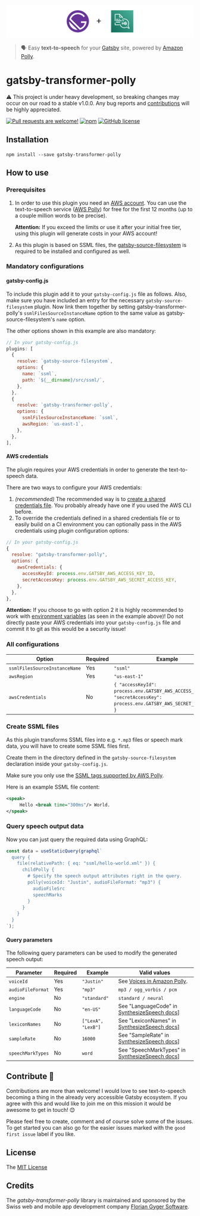 ![Logo](./img/gatsby-transformer-polly.svg)

> 🗣 Easy **text-to-speech** for your [Gatsby](https://www.gatsbyjs.org/) site, powered by [Amazon Polly](https://aws.amazon.com/de/polly/).

# gatsby-transformer-polly

⚠️ This project is under heavy development, so breaking changes may occur on our road to a stable v1.0.0. Any bug reports and [contributions](#contribute-) will be highly appreciated.

[![Pull requests are welcome!](https://img.shields.io/badge/PRs-welcome-brightgreen)](#contribute-)
[![npm](https://img.shields.io/npm/v/gatsby-transformer-polly)](https://www.npmjs.com/package/gatsby-transformer-polly)
[![GitHub license](https://img.shields.io/github/license/flogy/gatsby-transformer-polly)](https://github.com/flogy/gatsby-transformer-polly/blob/master/LICENSE)

## Installation

`npm install --save gatsby-transformer-polly`

## How to use

### Prerequisites

1. In order to use this plugin you need an [AWS account](https://portal.aws.amazon.com/billing/signup). You can use the text-to-speech service ([AWS Polly](https://aws.amazon.com/de/polly/)) for free for the first 12 months (up to a couple million words to be precise).

   **Attention:** If you exceed the limits or use it after your initial free tier, using this plugin will generate costs in your AWS account!

2. As this plugin is based on SSML files, the [gatsby-source-filesystem](https://github.com/gatsbyjs/gatsby/tree/master/packages/gatsby-source-filesystem) is required to be installed and configured as well.

### Mandatory configurations

#### gatsby-config.js

To include this plugin add it to your `gatsby-config.js` file as follows. Also, make sure you have included an entry for the necessary `gatsby-source-filesystem` plugin. Now link them together by setting gatsby-transformer-polly's `ssmlFilesSourceInstanceName` option to the same value as gatsby-source-filesystem's `name` option.

The other options shown in this example are also mandatory:

```javascript
// In your gatsby-config.js
plugins: [
  {
    resolve: `gatsby-source-filesystem`,
    options: {
      name: `ssml`,
      path: `${__dirname}/src/ssml/`,
    },
  },
  {
    resolve: `gatsby-transformer-polly`,
    options: {
      ssmlFilesSourceInstanceName: `ssml`,
      awsRegion: `us-east-1`,
    },
  },
],
```

#### AWS credentials

The plugin requires your AWS credentials in order to generate the text-to-speech data.

There are two ways to configure your AWS credentials:

1. _(recommended)_ The recommended way is to [create a shared credentials file](https://docs.aws.amazon.com/ses/latest/DeveloperGuide/create-shared-credentials-file.html). You probably already have one if you used the AWS CLI before.
2. To override the credentials defined in a shared credentials file or to easily build on a CI environment you can optionally pass in the AWS credentials using plugin configuration options:

```javascript
// In your gatsby-config.js
{
  resolve: "gatsby-transformer-polly",
  options: {
    awsCredentials: {
      accessKeyId: process.env.GATSBY_AWS_ACCESS_KEY_ID,
      secretAccessKey: process.env.GATSBY_AWS_SECRET_ACCESS_KEY,
    },
  },
},
```

**Attention:** If you choose to go with option 2 it is highly recommended to work with [environment variables](https://www.gatsbyjs.org/docs/environment-variables/) (as seen in the example above)! Do not directly paste your AWS credentials into your `gatsby-config.js` file and commit it to git as this would be a security issue!

### All configurations

| Option                        | Required | Example                                                                                                                |
| ----------------------------- | -------- | ---------------------------------------------------------------------------------------------------------------------- |
| `ssmlFilesSourceInstanceName` | Yes      | `"ssml"`                                                                                                               |
| `awsRegion`                   | Yes      | `"us-east-1"`                                                                                                          |
| `awsCredentials`              | No       | `{ "accessKeyId": process.env.GATSBY_AWS_ACCESS_KEY_ID, "secretAccessKey": process.env.GATSBY_AWS_SECRET_ACCESS_KEY }` |

### Create SSML files

As this plugin transforms SSML files into e.g. `*.mp3` files or speech mark data, you will have to create some SSML files first.

Create them in the directory defined in the `gatsby-source-filesystem` declaration inside your `gatsby-config.js`.

Make sure you only use the [SSML tags supported by AWS Polly](https://docs.aws.amazon.com/polly/latest/dg/supportedtags.html).

Here is an example SSML file content:

```xml
<speak>
     Hello <break time="300ms"/> World.
</speak>
```

### Query speech output data

Now you can just query the required data using GraphQL:

```js
const data = useStaticQuery(graphql`
  query {
    file(relativePath: { eq: "ssml/hello-world.xml" }) {
      childPolly {
        # Specify the speech output attributes right in the query.
        polly(voiceId: "Justin", audioFileFormat: "mp3") {
          audioFileSrc
          speechMarks
        }
      }
    }
  }
`);
```

#### Query parameters

The following query parameters can be used to modify the generated speech output:

| Parameter         | Required | Example            | Valid values                                                                                                             |
| ----------------- | -------- | ------------------ | ------------------------------------------------------------------------------------------------------------------------ |
| `voiceId`         | Yes      | `"Justin"`         | See [Voices in Amazon Polly](https://docs.aws.amazon.com/polly/latest/dg/voicelist.html).                                |
| `audioFileFormat` | Yes      | `"mp3"`            | `mp3 / ogg_vorbis / pcm`                                                                                                 |
| `engine`          | No       | `"standard"`       | `standard / neural`                                                                                                      |
| `languageCode`    | No       | `"en-US"`          | See "LanguageCode" in [SynthesizeSpeech docs](https://docs.aws.amazon.com/polly/latest/dg/API_SynthesizeSpeech.html)]    |
| `lexiconNames`    | No       | `["LexA", "LexB"]` | See "LexiconNames" in [SynthesizeSpeech docs](https://docs.aws.amazon.com/polly/latest/dg/API_SynthesizeSpeech.html)]    |
| `sampleRate`      | No       | `16000`            | See "SampleRate" in [SynthesizeSpeech docs](https://docs.aws.amazon.com/polly/latest/dg/API_SynthesizeSpeech.html)]      |
| `speechMarkTypes` | No       | `word`             | See "SpeechMarkTypes" in [SynthesizeSpeech docs](https://docs.aws.amazon.com/polly/latest/dg/API_SynthesizeSpeech.html)] |

## Contribute 🦸

Contributions are more than welcome! I would love to see text-to-speech becoming a thing in the already very accessible Gatsby ecosystem. If you agree with this and would like to join me on this mission it would be awesome to get in touch! 😊

Please feel free to create, comment and of course solve some of the issues. To get started you can also go for the easier issues marked with the `good first issue` label if you like.

## License

The [MIT License](LICENSE)

## Credits

The _gatsby-transformer-polly_ library is maintained and sponsored by the Swiss web and mobile app development company [Florian Gyger Software](https://floriangyger.ch).
